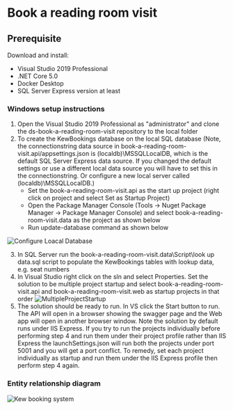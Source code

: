 # Book a reading room visit

## Prerequisite

Download and install:

- Visual Studio 2019 Professional
- .NET Core 5.0
- Docker Desktop
- SQL Server Express version at least

### Windows setup instructions
1. Open the Visual Studio 2019 Professional as "administrator" and clone the ds-book-a-reading-room-visit repository to the local folder
2. To create the KewBookings database on the local SQL database (Note, the connectionstring data source in book-a-reading-room-visit.api/appsettings.json is (localdb)\\MSSQLLocalDB, which is the default SQL Server Express data source. If you changed the default settings or use a different local data source you will have to set this in the connectionstring. Or configure a new local server called (localdb)\\MSSQLLocalDB.)
	- Set the book-a-reading-room-visit.api as the start up project (right click on project and select Set as Startup Project)
	- Open the Package Manager Console (Tools -> Nuget Package Manager -> Package Manager Console) and select book-a-reading-room-visit.data as the project as shown below
	- Run update-database command as shown below
	
![Configure Loacal Database](https://user-images.githubusercontent.com/40386980/109391838-fca45d80-7910-11eb-8263-12b71ff3287b.PNG)	

3. In SQL Server run the book-a-reading-room-visit.data\Script\look up data.sql script to populate the KewBookings tables with lookup data, e.g. seat numbers
4. In Visual Studio right click on the sln and select Properties. Set the solution to be multiple project startup and select book-a-reading-room-visit.api and book-a-reading-room-visit.web as startup projects in that order
![MultipleProjectStartup](https://user-images.githubusercontent.com/25226428/109620527-e4f7ef80-7b31-11eb-81ab-dc8d3ad3e603.png)
5. The solution should be ready to run. In VS click the Start button to run. The API will open in a browser showing the swagger page and the Web app will open in another browser window. Note the solution by default runs under IIS Express. If you try to run the projects individually before performing step 4 and run them under their project profile rather than IIS Express the launchSettings.json will run both the projects under port 5001 and you will get a port conflict. To remedy, set each project individually as startup and run them under the IIS Express profile then perform step 4 again.



### Entity relationship diagram

![Kew booking system](https://user-images.githubusercontent.com/40386980/110218394-87f19600-7eb1-11eb-9a76-591bc8bae1a0.jpg)
